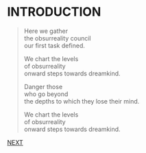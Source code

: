 # INTRODUCTION

> Here we gather<br>
> the obsurreality council<br>
> our first task defined.
> 
> We chart the levels<br>
> of obsurreality<br>
> onward steps towards dreamkind.
>
> Danger those<br>
> who go beyond<br>
> the depths to which they lose their mind.
> 
> We chart the levels<br>
> of obsurreality<br>
> onward steps towards dreamkind.

[NEXT](../level-1)
